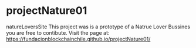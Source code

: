 # projectNature01
natureLoversSite
This project was is a prototype of a Natrue Lover Bussines you are free to contibute.
Visit the page at:
https://fundacionblockchainchile.github.io/projectNature01/
